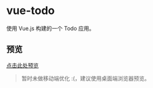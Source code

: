 # vue-todo

使用 Vue.js 构建的一个 Todo 应用。

## 预览

[点击此处预览](https://yiheyue.github.io/vue-todo/index.html)

> 暂时未做移动端优化 :(，建议使用桌面端浏览器预览。
